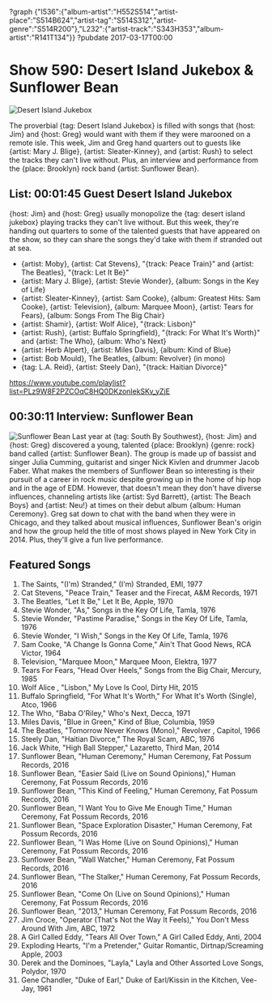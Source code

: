 ?graph {"I536":{"album-artist":"H552S514","artist-place":"S514B624","artist-tag":"S514S312","artist-genre":"S514R200"},"L232":{"artist-track":"S343H353","album-artist":"R141T134"}}
?pubdate 2017-03-17T00:00

# Show 590: Desert Island Jukebox & Sunflower Bean

![Desert Island Jukebox](https://sound-images.s3.amazonaws.com/images/2017/dij_web.jpg)

The proverbial {tag: Desert Island Jukebox} is filled with songs that {host: Jim} and {host: Greg} would want with them if they were marooned on a remote isle. This week, Jim and Greg hand quarters out to guests like {artist: Mary J. Blige}, {artist: Sleater-Kinney}, and {artist: Rush} to select the tracks they can't live without. Plus, an interview and performance from the {place: Brooklyn} rock band {artist: Sunflower Bean}.


## List: 00:01:45 Guest Desert Island Jukebox
{host: Jim} and {host: Greg} usually monopolize the {tag: desert island jukebox} playing tracks they can't live without. But this week, they're handing out quarters to  some of the talented guests that have appeared on the show, so they can share the songs they'd take with them if stranded out at sea. 

- {artist: Moby}, {artist: Cat Stevens}, "{track: Peace Train}" and {artist: The Beatles}, "{track: Let It Be}" 
- {artist: Mary J. Blige}, {artist: Stevie Wonder}, {album: Songs in the Key of Life}
- {artist: Sleater-Kinney}, {artist: Sam Cooke}, {album: Greatest Hits: Sam Cooke}, {artist: Television}, {album: Marquee Moon}, {artist: Tears for Fears}, {album: Songs From The Big Chair}
- {artist: Shamir}, {artist: Wolf Alice}, "{track: Lisbon}"
- {artist: Rush}, {artist: Buffalo Springfield}, "{track: For What It's Worth}" and {artist: The Who}, {album: Who's Next}
- {artist: Herb Alpert}, {artist: Miles Davis}, {album: Kind of Blue}
- {artist: Bob Mould}, The Beatles, {album: Revolver} (in mono)
- {tag: L.A. Reid}, {artist: Steely Dan}, "{track: Haitian Divorce}"


https://www.youtube.com/playlist?list=PLz9W8F2PZCOqC8HQ0DKzonlekSKv_yZjE

## 00:30:11 Interview: Sunflower Bean
![Sunflower Bean](https://sound-images.s3.amazonaws.com/images/2017/Sb.jpg)
Last year at {tag: South By Southwest}, {host: Jim} and {host: Greg} discovered a young, talented {place: Brooklyn} {genre: rock} band called {artist: Sunflower Bean}. The group is made up of bassist and singer Julia Cumming, guitarist and singer Nick Kivlen and drummer Jacob Faber. What makes the members of Sunflower Bean so interesting is their pursuit of a career in rock music despite growing up in the home of hip hop and in the age of EDM. However, that doesn't mean they don't have diverse influences, channeling artists like {artist: Syd Barrett}, {artist: The Beach Boys} and {artist: Neu!} at times on their debut album {album: Human Ceremony}. Greg sat down to chat with the band when they were in Chicago, and they talked about musical influences, Sunflower Bean's origin and how the group held the title of most shows played in New York City in 2014. Plus, they'll give a fun live performance.


## Featured Songs
1. The Saints, "(I'm) Stranded," (I'm) Stranded, EMI, 1977
1. Cat Stevens, "Peace Train," Teaser and the Firecat, A&M Records, 1971
1. The Beatles, "Let It Be," Let It Be, Apple, 1970
1. Stevie Wonder, "As," Songs in the Key Of Life, Tamla, 1976
1. Stevie Wonder, "Pastime Paradise," Songs in the Key Of Life, Tamla, 1976
1. Stevie Wonder, "I Wish," Songs in the Key Of Life, Tamla, 1976
1. Sam Cooke, "A Change Is Gonna Come," Ain't That Good News, RCA Victor, 1964
1. Television, "Marquee Moon," Marquee Moon, Elektra, 1977
1. Tears For Fears, "Head Over Heels," Songs from the Big Chair, Mercury, 1985
1. Wolf Alice , "Lisbon," My Love Is Cool, Dirty Hit, 2015
1. Buffalo Springfield, "For What It's Worth," For What It's Worth (Single), Atco, 1966
1. The Who, "Baba O'Riley," Who's Next, Decca, 1971
1. Miles Davis, "Blue in Green," Kind of Blue, Columbia, 1959
1. The Beatles, "Tomorrow Never Knows (Mono)," Revolver , Capitol, 1966
1. Steely Dan, "Haitian Divorce," The Royal Scam, ABC, 1976
1. Jack White, "High Ball Stepper," Lazaretto, Third Man, 2014
1. Sunflower Bean, "Human Ceremony," Human Ceremony, Fat Possum Records, 2016
1. Sunflower Bean, "Easier Said (Live on Sound Opinions)," Human Ceremony, Fat Possum Records, 2016
1. Sunflower Bean, "This Kind of Feeling," Human Ceremony, Fat Possum Records, 2016
1. Sunflower Bean, "I Want You to Give Me Enough Time," Human Ceremony, Fat Possum Records, 2016
1. Sunflower Bean, "Space Exploration Disaster," Human Ceremony, Fat Possum Records, 2016
1. Sunflower Bean, "I Was Home (Live on Sound Opinions)," Human Ceremony, Fat Possum Records, 2016
1. Sunflower Bean, "Wall Watcher," Human Ceremony, Fat Possum Records, 2016
1. Sunflower Bean, "The Stalker," Human Ceremony, Fat Possum Records, 2016
1. Sunflower Bean, "Come On (Live on Sound Opinions)," Human Ceremony, Fat Possum Records, 2016
1. Sunflower Bean, "2013," Human Ceremony, Fat Possum Records, 2016
1. Jim Croce, "Operator (That's Not the Way It Feels)," You Don't Mess Around With Jim, ABC, 1972
1. A Girl Called Eddy, "Tears All Over Town," A Girl Called Eddy, Anti, 2004
1. Exploding Hearts, "I'm a Pretender," Guitar Romantic, Dirtnap/Screaming Apple, 2003
1. Derek and the Dominoes, "Layla," Layla and Other Assorted Love Songs, Polydor, 1970
1. Gene Chandler, "Duke of Earl," Duke of Earl/Kissin in the Kitchen, Vee-Jay, 1961


